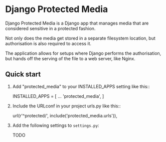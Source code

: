 Django Protected Media
======================

Django Protected Media is a Django app that manages media that are considered
sensitive in a protected fashion.

Not only does the media get stored in a separate filesystem location, but authorisation
is also required to access it.

The application allows for setups where Django performs the authorisation, but
hands off the serving of the file to a web server, like Nginx.

Quick start
-----------

1. Add "protected_media" to your INSTALLED_APPS setting like this::

    INSTALLED_APPS = [
        ...
        'protected_media',
    ]

2. Include the URLconf in your project urls.py like this::

    url(r'^protected/', include('protected_media.urls')),

3. Add the following settings to `settings.py`:

    TODO


